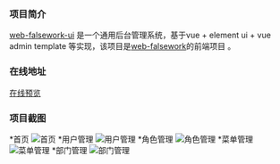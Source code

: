 ### 项目简介
[web-falsework-ui](https://github.com/aloofcoder/web-falsework-ui) 是一个通用后台管理系统，基于vue + element ui + vue admin template 等实现，该项目是[web-falsework](https://github.com/aloofcoder/web-falsework)的前端项目 。

### 在线地址
[在线预览](http://admin.minzhile.top)

### 项目截图
*首页
![首页](https://bakn.oss-cn-beijing.aliyuncs.com/1600245569%281%29.png)
*用户管理
![用户管理](https://bakn.oss-cn-beijing.aliyuncs.com/1600245502%281%29.png)
*角色管理
![角色管理](https://bakn.oss-cn-beijing.aliyuncs.com/1600245516%281%29.png)
*菜单管理
![菜单管理](https://bakn.oss-cn-beijing.aliyuncs.com/1600245531%281%29.png)
*部门管理
![部门管理](https://bakn.oss-cn-beijing.aliyuncs.com/1600245546%281%29.png)
